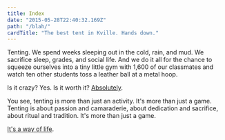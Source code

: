 ```yaml
---
title: Index
date: "2015-05-28T22:40:32.169Z"
path: "/blah/"
cardTitle: "The best tent in Kville. Hands down."
---
```


Tenting. We spend weeks sleeping out in the cold, rain, and mud. We sacrifice sleep, grades, and social life. And we do it all for the chance to squeeze ourselves into a tiny little gym with 1,600 of our classmates and watch ten other students toss a leather ball at a metal hoop.

Is it crazy? Yes. Is it worth it? [Absolutely](https://www.youtube.com/watch?v=qNp7_-in2es).

You see, tenting is more than just an activity. It's more than just a game. Tenting is about passion and camaraderie, about dedication and sacrifice, about ritual and tradition. It's more than just a game.

[It's a way of life](https://www.youtube.com/watch?v=LPFkFU8QMfI).